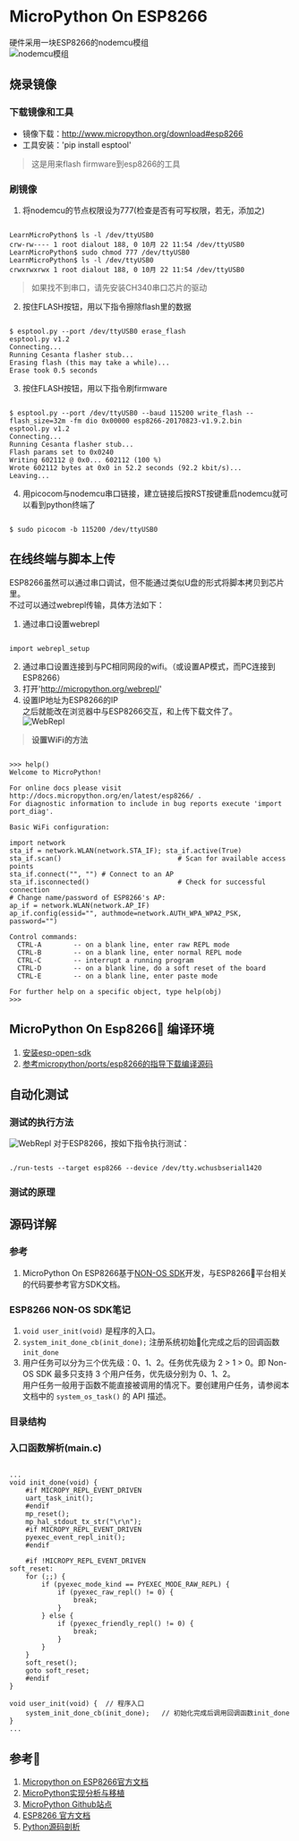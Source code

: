 # MicroPython On ESP8266  

硬件采用一块ESP8266的nodemcu模组  
![nodemcu模组](./imgs/img_nodemcu_compress.jpg)

## 烧录镜像  

### 下载镜像和工具
- 镜像下载：http://www.micropython.org/download#esp8266  
- 工具安装：'pip install esptool'  
> 这是用来flash firmware到esp8266的工具  

### 刷镜像  
1. 将nodemcu的节点权限设为777(检查是否有可写权限，若无，添加之)  
<pre><code>
LearnMicroPython$ ls -l /dev/ttyUSB0  
crw-rw---- 1 root dialout 188, 0 10月 22 11:54 /dev/ttyUSB0
LearnMicroPython$ sudo chmod 777 /dev/ttyUSB0 
LearnMicroPython$ ls -l /dev/ttyUSB0 
crwxrwxrwx 1 root dialout 188, 0 10月 22 11:54 /dev/ttyUSB0
</code></pre>
> 如果找不到串口，请先安装CH340串口芯片的驱动

2. 按住FLASH按钮，用以下指令擦除flash里的数据  
<pre><code>
$ esptool.py --port /dev/ttyUSB0 erase_flash
esptool.py v1.2
Connecting...
Running Cesanta flasher stub...
Erasing flash (this may take a while)...
Erase took 0.5 seconds
</code></pre>

3. 按住FLASH按钮，用以下指令刷firmware  
<pre><code>
$ esptool.py --port /dev/ttyUSB0 --baud 115200 write_flash --flash_size=32m -fm dio 0x00000 esp8266-20170823-v1.9.2.bin 
esptool.py v1.2
Connecting...
Running Cesanta flasher stub...
Flash params set to 0x0240
Writing 602112 @ 0x0... 602112 (100 %)
Wrote 602112 bytes at 0x0 in 52.2 seconds (92.2 kbit/s)...
Leaving...
</code></pre>

4. 用picocom与nodemcu串口链接，建立链接后按RST按键重启nodemcu就可以看到python终端了  
<pre><code>
$ sudo picocom -b 115200 /dev/ttyUSB0 
</code></pre>

## 在线终端与脚本上传  

ESP8266虽然可以通过串口调试，但不能通过类似U盘的形式将脚本拷贝到芯片里。  
不过可以通过webrepl传输，具体方法如下：  
1. 通过串口设置webrepl
<pre><code>
import webrepl_setup
</code></pre>
2. 通过串口设置连接到与PC相同网段的wifi。（或设置AP模式，而PC连接到ESP8266）  
3. 打开'http://micropython.org/webrepl/'  
4. 设置IP地址为ESP8266的IP  
之后就能改在浏览器中与ESP8266交互，和上传下载文件了。  
![WebRepl](./imgs/img_webrepl.jpg)

> **设置WiFi的方法**  
<pre><code>
>>> help()
Welcome to MicroPython!

For online docs please visit http://docs.micropython.org/en/latest/esp8266/ .
For diagnostic information to include in bug reports execute 'import port_diag'.

Basic WiFi configuration:

import network
sta_if = network.WLAN(network.STA_IF); sta_if.active(True)
sta_if.scan()                             # Scan for available access points
sta_if.connect("<AP_name>", "<password>") # Connect to an AP
sta_if.isconnected()                      # Check for successful connection
# Change name/password of ESP8266's AP:
ap_if = network.WLAN(network.AP_IF)
ap_if.config(essid="<AP_NAME>", authmode=network.AUTH_WPA_WPA2_PSK, password="<password>")

Control commands:
  CTRL-A        -- on a blank line, enter raw REPL mode
  CTRL-B        -- on a blank line, enter normal REPL mode
  CTRL-C        -- interrupt a running program
  CTRL-D        -- on a blank line, do a soft reset of the board
  CTRL-E        -- on a blank line, enter paste mode

For further help on a specific object, type help(obj)
>>> 
</code></pre>  

## MicroPython On Esp8266 编译环境  
1. [安装esp-open-sdk](https://github.com/pfalcon/esp-open-sdk)
2. [参考micropython/ports/esp8266的指导下载编译源码](https://github.com/micropython/micropython/tree/master/ports/esp8266)

## 自动化测试  
### 测试的执行方法  
![WebRepl](./imgs/img_test_help.png)
对于ESP8266，按如下指令执行测试：  
<pre><code>
./run-tests --target esp8266 --device /dev/tty.wchusbserial1420
</code></pre>
### 测试的原理

## 源码详解  
### 参考
1. MicroPython On ESP8266基于[NON-OS SDK](http://espressif.com/sites/default/files/documentation/5a-esp8266_sdk_ssl_user_manual_cn_v1.4.zip)开发，与ESP8266平台相关的代码要参考官方SDK文档。

### ESP8266 NON-OS SDK笔记
1. <code>void user_init(void)</code> 是程序的入口。
2. <code>system_init_done_cb(init_done);</code> 注册系统初始化完成之后的回调函数 <code>init_done</code>
3. ⽤户任务可以分为三个优先级：0、1、2。任务优先级为 2 > 1 > 0。即 Non-OS SDK 最多只⽀持 3 个⽤户任务，优先级分别为 0、1、2。  
⽤户任务⼀般⽤于函数不能直接被调⽤的情况下。要创建⽤户任务，请参阅本⽂档中的 <code>system_os_task()</code> 的 API 描述。
### 目录结构

### 入口函数解析(main.c)
<pre><code>
...
void init_done(void) {
    #if MICROPY_REPL_EVENT_DRIVEN
    uart_task_init();
    #endif
    mp_reset();
    mp_hal_stdout_tx_str("\r\n");
    #if MICROPY_REPL_EVENT_DRIVEN
    pyexec_event_repl_init();
    #endif

    #if !MICROPY_REPL_EVENT_DRIVEN
soft_reset:
    for (;;) {
        if (pyexec_mode_kind == PYEXEC_MODE_RAW_REPL) {
            if (pyexec_raw_repl() != 0) {
                break;
            }
        } else {
            if (pyexec_friendly_repl() != 0) {
                break;
            }
        }
    }
    soft_reset();
    goto soft_reset;
    #endif
}

void user_init(void) {  // 程序入口
    system_init_done_cb(init_done);   // 初始化完成后调用回调函数init_done
}
...
</code></pre>

## 参考  
1. [Micropython on ESP8266官方文档](http://docs.micropython.org/en/latest/esp8266/esp8266/tutorial/index.html)
2. [MicroPython实现分析与移植](http://m.blog.chinaunix.net/uid-30044407-id-5766697.html)
3. [MicroPython Github站点](https://github.com/micropython/micropython)
4. [ESP8266 官方文档](http://espressif.com/zh-hans/support/download/documents)
5. [Python源码剖析](https://read.douban.com/reader/ebook/1499455/)
